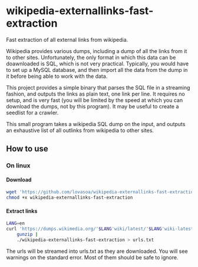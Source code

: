 # wikipedia-externallinks-fast-extraction

Fast extraction of all external links from wikipedia.

Wikipedia provides various dumps, including a dump of all the links
from it to other sites. Unfortunately, the only format in which this data
can be doawnloaded is SQL, which is not very practical. Typically, you would
have to set up a MySQL database, and then import all the data from the dump in it
before being able to work with the data.

This project provides a simple binary that parses the SQL file
in a streaming fashion, and outputs the links as plain text, one link per line.
It requires no setup, and is very fast (you will be limited by the speed at which
you can download the dumps, not by this program).
It may be useful to create a seedlist for a crawler.

This small program takes a wikipedia SQL dump on the input, and 
outputs an exhaustive list of all outlinks from wikipedia to other sites.

## How to use

### On linux

#### Download
```sh
wget 'https://github.com/lovasoa/wikipedia-externallinks-fast-extraction/releases/download/0.1.4/wikipedia-externallinks-fast-extraction'
chmod +x wikipedia-externallinks-fast-extraction
```

#### Extract links

```sh
LANG=en
curl 'https://dumps.wikimedia.org/'$LANG'wiki/latest/'$LANG'wiki-latest-externallinks.sql.gz' |
	gunzip |
	./wikipedia-externallinks-fast-extraction > urls.txt
```

The urls will be streamed into urls.txt as they are downloaded.
You will see warnings on the standard error.
Most of them should be safe to ignore.

